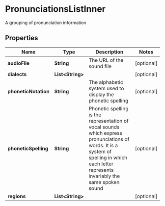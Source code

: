 

# PronunciationsListInner

A grouping of pronunciation information

## Properties

| Name | Type | Description | Notes |
|------------ | ------------- | ------------- | -------------|
|**audioFile** | **String** | The URL of the sound file |  [optional] |
|**dialects** | **List&lt;String&gt;** |  |  [optional] |
|**phoneticNotation** | **String** | The alphabetic system used to display the phonetic spelling |  [optional] |
|**phoneticSpelling** | **String** | Phonetic spelling is the representation of vocal sounds which express pronunciations of words. It is a system of spelling in which each letter represents invariably the same spoken sound |  [optional] |
|**regions** | **List&lt;String&gt;** |  |  [optional] |



